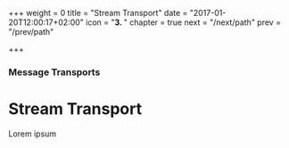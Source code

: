 +++
weight = 0
title = "Stream Transport"
date = "2017-01-20T12:00:17+02:00"
icon = "<b>3. </b>"
chapter = true
next = "/next/path"
prev = "/prev/path"

+++

### Message Transports

# Stream Transport

Lorem ipsum

